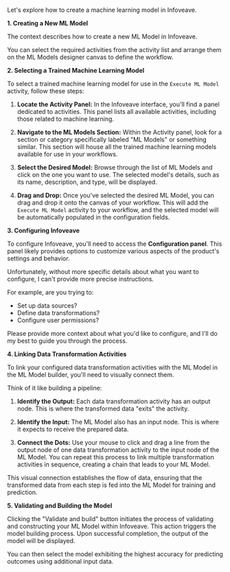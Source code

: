 Let's explore how to create a machine learning model in Infoveave.

**1.  Creating a New ML Model**

The context describes how to create a new ML Model in Infoveave. 

You can select the required activities from the activity list and arrange them on the ML Models designer canvas to define the workflow.

**2. Selecting a Trained Machine Learning Model**

To select a trained machine learning model for use in the `Execute ML Model` activity, follow these steps:

1. **Locate the Activity Panel:** In the Infoveave interface, you'll find a panel dedicated to activities. This panel lists all available activities, including those related to machine learning.

2. **Navigate to the ML Models Section:** Within the Activity panel, look for a section or category specifically labeled "ML Models" or something similar. This section will house all the trained machine learning models available for use in your workflows.

3. **Select the Desired Model:** Browse through the list of ML Models and click on the one you want to use. The selected model's details, such as its name, description, and type, will be displayed.

4. **Drag and Drop:** Once you've selected the desired ML Model, you can drag and drop it onto the canvas of your workflow. This will add the `Execute ML Model` activity to your workflow, and the selected model will be automatically populated in the configuration fields.

**3. Configuring Infoveave**

To configure Infoveave, you'll need to access the **Configuration panel**.  This panel likely provides options to customize various aspects of the product's settings and behavior. 

Unfortunately, without more specific details about what you want to configure, I can't provide more precise instructions. 

For example, are you trying to:

*  Set up data sources?
*  Define data transformations?
*  Configure user permissions?

Please provide more context about what you'd like to configure, and I'll do my best to guide you through the process.

**4. Linking Data Transformation Activities**

To link your configured data transformation activities with the ML Model in the ML Model builder, you'll need to visually connect them. 

Think of it like building a pipeline:

1. **Identify the Output:** Each data transformation activity has an output node. This is where the transformed data "exits" the activity.

2. **Identify the Input:** The ML Model also has an input node. This is where it expects to receive the prepared data.

3. **Connect the Dots:**  Use your mouse to click and drag a line from the output node of one data transformation activity to the input node of the ML Model. You can repeat this process to link multiple transformation activities in sequence, creating a chain that leads to your ML Model.

This visual connection establishes the flow of data, ensuring that the transformed data from each step is fed into the ML Model for training and prediction.

**5. Validating and Building the Model**

Clicking the "Validate and build" button initiates the process of validating and constructing your ML Model within Infoveave.  This action triggers the model building process. Upon successful completion, the output of the model will be displayed.  

You can then select the model exhibiting the highest accuracy for predicting outcomes using additional input data. 



